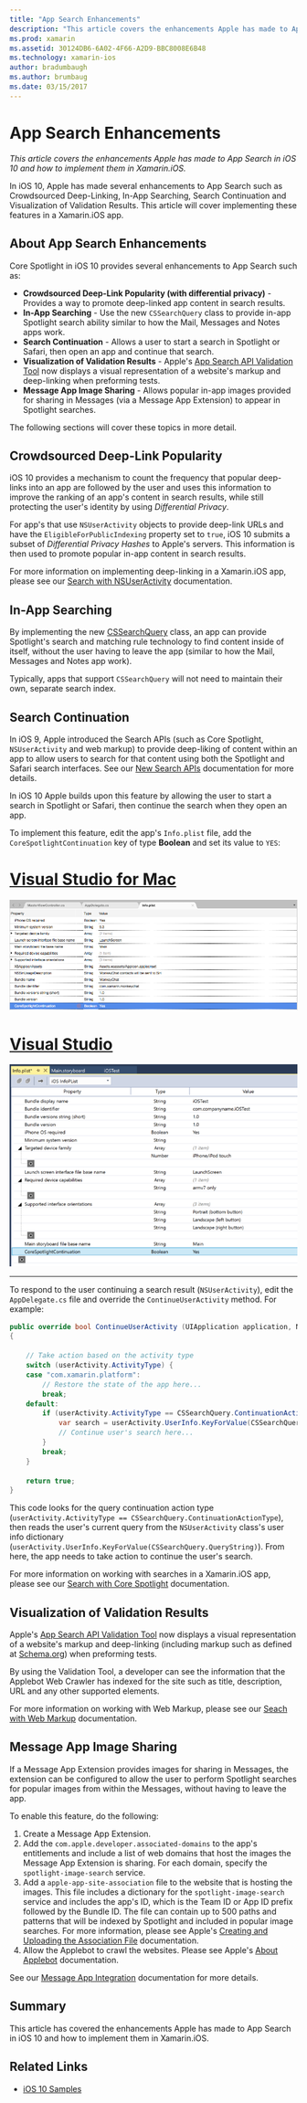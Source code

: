 ```yaml
---
title: "App Search Enhancements"
description: "This article covers the enhancements Apple has made to App Search in iOS 10 and how to implement them in Xamarin.iOS."
ms.prod: xamarin
ms.assetid: 30124DB6-6A02-4F66-A2D9-BBC8008E6B48
ms.technology: xamarin-ios
author: bradumbaugh
ms.author: brumbaug
ms.date: 03/15/2017
---
```


# App Search Enhancements

_This article covers the enhancements Apple has made to App Search in iOS 10 and how to implement them in Xamarin.iOS._

In iOS 10, Apple has made several enhancements to App Search such as Crowdsourced Deep-Linking, In-App Searching, Search Continuation and Visualization of Validation Results. This article will cover implementing these features in a Xamarin.iOS app.

## About App Search Enhancements

Core Spotlight in iOS 10 provides several enhancements to App Search such as:

- **Crowdsourced Deep-Link Popularity (with differential privacy)** - Provides a way to promote deep-linked app content in search results.
- **In-App Searching** - Use the new `CSSearchQuery` class to provide in-app Spotlight search ability similar to how the Mail, Messages and Notes apps work.
- **Search Continuation** - Allows a user to start a search in Spotlight or Safari, then open an app and continue that search.
- **Visualization of Validation Results** - Apple's [App Search API Validation Tool](https://search.developer.apple.com/appsearch-validation-tool) now displays a visual representation of a website's markup and deep-linking when preforming tests.
- **Message App Image Sharing** - Allows popular in-app images provided for sharing in Messages (via a Message App Extension) to appear in Spotlight searches.

The following sections will cover these topics in more detail.

## Crowdsourced Deep-Link Popularity

iOS 10 provides a mechanism to count the frequency that popular deep-links into an app are followed by the user and uses this information to improve the ranking of an app's content in search results, while still protecting the user's identity by using *Differential Privacy*.

For app's that use `NSUserActivity` objects to provide deep-link URLs and have the `EligibleForPublicIndexing` property set to `true`, iOS 10 submits a subset of *Differential Privacy Hashes* to Apple's servers. This information is then used to promote popular in-app content in search results.

For more information on implementing deep-linking in a Xamarin.iOS app, please see our [Search with NSUserActivity](~/ios/platform/search/nsuseractivity.md) documentation.

## In-App Searching

By implementing the new [CSSearchQuery](https://developer.apple.com/reference/corespotlight/cssearchquery) class, an app can provide Spotlight's search and matching rule technology to find content inside of itself, without the user having to leave the app (similar to how the Mail, Messages and Notes app work).

Typically, apps that support `CSSearchQuery` will not need to maintain their own, separate search index. 

## Search Continuation

In iOS 9, Apple introduced the Search APIs (such as Core Spotlight, `NSUserActivity` and web markup) to provide deep-liking of content within an app to allow users to search for that content using both the Spotlight and Safari search interfaces. See our [New Search APIs](~/ios/platform/search/index.md) documentation for more details.

In iOS 10 Apple builds upon this feature by allowing the user to start a search in Spotlight	or Safari, then continue the search when they open an app. 

To implement this feature, edit the app's `Info.plist` file, add the `CoreSpotlightContinuation` key of type **Boolean** and set its value to `YES`:

# [Visual Studio for Mac](#tab/vsmac)

[![](app-search-enhancements-images/search01.png "Editing CoreSpotlightContinuation in the Info.plist file")](app-search-enhancements-images/search01.png#lightbox)

# [Visual Studio](#tab/vswin)

[![](app-search-enhancements-images/searchw01.png "Editing CoreSpotlightContinuation in the Info.plist file")](app-search-enhancements-images/search01.png#lightbox)

-----

To respond to the user continuing a search result (`NSUserActivity`), edit the `AppDelegate.cs` file and override the `ContinueUserActivity` method. For example:

```csharp
public override bool ContinueUserActivity (UIApplication application, NSUserActivity userActivity, UIApplicationRestorationHandler completionHandler)
{

    // Take action based on the activity type
    switch (userActivity.ActivityType) {
    case "com.xamarin.platform":
    	// Restore the state of the app here...
    	break;
    default:
    	if (userActivity.ActivityType == CSSearchQuery.ContinuationActionType) {
    		var search = userActivity.UserInfo.KeyForValue(CSSearchQuery.QueryString);
    		// Continue user's search here...
    	}
    	break;
    }

    return true;
}
```

This code looks for the query continuation action type (`userActivity.ActivityType == CSSearchQuery.ContinuationActionType`), then reads the user's current query from the `NSUserActivity` class's user info dictionary (`userActivity.UserInfo.KeyForValue(CSSearchQuery.QueryString)`). From here, the app needs to take action to continue the user's search.

For more information on working with searches in a Xamarin.iOS app, please see our [Search with Core Spotlight](~/ios/platform/search/corespotlight.md) documentation.

## Visualization of Validation Results

Apple's [App Search API Validation Tool](https://search.developer.apple.com/appsearch-validation-tool) now displays a visual representation of a website's markup and deep-linking (including markup such as defined at [Schema.org](http://schema.org/)) when preforming tests.

By using the Validation Tool, a developer can see the information that the Applebot Web Crawler has indexed for the site such as title, description, URL and any other supported elements.

For more information on working with Web Markup, please see our [Seach with Web Markup](~/ios/platform/search/web-markup.md) documentation.

## Message App Image Sharing

If a Message App Extension provides images for sharing in Messages, the extension can be configured to allow the user to perform Spotlight searches for popular images from within the Messages, without having to leave the app.

To enable this feature, do the following:

1. Create a Message App Extension.
2. Add the `com.apple.developer.associated-domains` to the app's entitlements and include a list of web domains that host the images the Message App Extension is sharing. For each domain, specify the `spotlight-image-search` service.
3. Add a `apple-app-site-association` file to the website that is hosting the images. This file includes a dictionary for the `spotlight-image-search` service and includes the app's ID, which is the Team ID or App ID prefix followed by the Bundle ID. The file can contain up to 500 paths and patterns that will be indexed by Spotlight and included in popular image searches. For more information, please see Apple's [Creating and Uploading the Association File](https://developer.apple.com/library/prerelease/content/documentation/General/Conceptual/AppSearch/UniversalLinks.html#//apple_ref/doc/uid/TP40016308-CH12-SW4) documentation.
4. Allow the Applebot to crawl the websites. Please see Apple's [About Applebot](https://support.apple.com/en-us/HT204683) documentation.

See our [Message App Integration](~/ios/platform/message-app-integration/index.md) documentation for more details.

## Summary

This article has covered the enhancements Apple has made to App Search in iOS 10 and how to implement them in Xamarin.iOS.



## Related Links

- [iOS 10 Samples](https://developer.xamarin.com/samples/ios/iOS10/)
